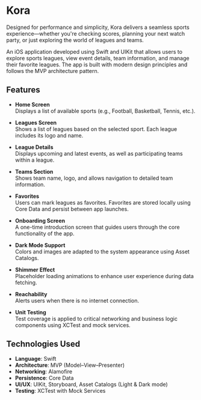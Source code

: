 # Kora
Designed for performance and simplicity, Kora delivers a seamless sports experience—whether you're checking scores, planning your next watch party, or just exploring the world of leagues and teams.

An iOS application developed using Swift and UIKit that allows users to explore sports leagues, view event details, team information, and manage their favorite leagues. The app is built with modern design principles and follows the MVP architecture pattern.
 
## Features
 
- **Home Screen**  
  Displays a list of available sports (e.g., Football, Basketball, Tennis, etc.).
 
- **Leagues Screen**  
  Shows a list of leagues based on the selected sport. Each league includes its logo and name.
 
- **League Details**  
  Displays upcoming and latest events, as well as participating teams within a league.
 
- **Teams Section**  
  Shows team name, logo, and allows navigation to detailed team information.
 
- **Favorites**  
  Users can mark leagues as favorites. Favorites are stored locally using Core Data and persist between app launches.
 
- **Onboarding Screen**  
  A one-time introduction screen that guides users through the core functionality of the app.
 
- **Dark Mode Support**  
  Colors and images are adapted to the system appearance using Asset Catalogs.
 
- **Shimmer Effect**  
  Placeholder loading animations to enhance user experience during data fetching.
 
- **Reachability**  
  Alerts users when there is no internet connection.
 
- **Unit Testing**  
  Test coverage is applied to critical networking and business logic components using XCTest and mock services.
 
## Technologies Used
 
- **Language**: Swift  
- **Architecture**: MVP (Model–View–Presenter)  
- **Networking**: Alamofire  
- **Persistence**: Core Data  
- **UI/UX**: UIKit, Storyboard, Asset Catalogs (Light & Dark mode)  
- **Testing**: XCTest with Mock Services

